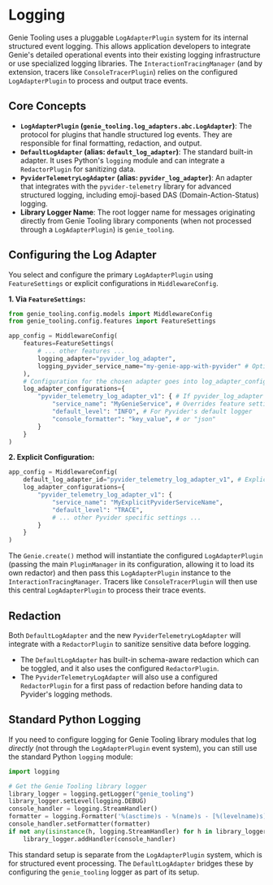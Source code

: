 # Logging

Genie Tooling uses a pluggable `LogAdapterPlugin` system for its internal structured event logging. This allows application developers to integrate Genie's detailed operational events into their existing logging infrastructure or use specialized logging libraries. The `InteractionTracingManager` (and by extension, tracers like `ConsoleTracerPlugin`) relies on the configured `LogAdapterPlugin` to process and output trace events.

## Core Concepts

*   **`LogAdapterPlugin` (`genie_tooling.log_adapters.abc.LogAdapter`)**: The protocol for plugins that handle structured log events. They are responsible for final formatting, redaction, and output.
*   **`DefaultLogAdapter` (alias: `default_log_adapter`)**: The standard built-in adapter. It uses Python's `logging` module and can integrate a `RedactorPlugin` for sanitizing data.
*   **`PyviderTelemetryLogAdapter` (alias: `pyvider_log_adapter`)**: An adapter that integrates with the `pyvider-telemetry` library for advanced structured logging, including emoji-based DAS (Domain-Action-Status) logging.
*   **Library Logger Name**: The root logger name for messages originating directly from Genie Tooling library components (when not processed through a `LogAdapterPlugin`) is `genie_tooling`.

## Configuring the Log Adapter

You select and configure the primary `LogAdapterPlugin` using `FeatureSettings` or explicit configurations in `MiddlewareConfig`.

**1. Via `FeatureSettings`:**

```python
from genie_tooling.config.models import MiddlewareConfig
from genie_tooling.config.features import FeatureSettings

app_config = MiddlewareConfig(
    features=FeatureSettings(
        # ... other features ...
        logging_adapter="pyvider_log_adapter",
        logging_pyvider_service_name="my-genie-app-with-pyvider" # Optional for Pyvider
    ),
    # Configuration for the chosen adapter goes into log_adapter_configurations
    log_adapter_configurations={
        "pyvider_telemetry_log_adapter_v1": { # If pyvider_log_adapter is chosen
            "service_name": "MyGenieService", # Overrides feature setting if both present
            "default_level": "INFO", # For Pyvider's default logger
            "console_formatter": "key_value", # or "json"
        }
    }
)
```

**2. Explicit Configuration:**

```python
app_config = MiddlewareConfig(
    default_log_adapter_id="pyvider_telemetry_log_adapter_v1", # Explicitly set
    log_adapter_configurations={
        "pyvider_telemetry_log_adapter_v1": {
            "service_name": "MyExplicitPyviderServiceName",
            "default_level": "TRACE",
            # ... other Pyvider specific settings ...
        }
    }
)
```

The `Genie.create()` method will instantiate the configured `LogAdapterPlugin` (passing the main `PluginManager` in its configuration, allowing it to load its own redactor) and then pass this `LogAdapterPlugin` instance to the `InteractionTracingManager`. Tracers like `ConsoleTracerPlugin` will then use this central `LogAdapterPlugin` to process their trace events.

## Redaction

Both `DefaultLogAdapter` and the new `PyviderTelemetryLogAdapter` will integrate with a `RedactorPlugin` to sanitize sensitive data before logging.
*   The `DefaultLogAdapter` has built-in schema-aware redaction which can be toggled, and it also uses the configured `RedactorPlugin`.
*   The `PyviderTelemetryLogAdapter` will also use a configured `RedactorPlugin` for a first pass of redaction before handing data to Pyvider's logging methods.

## Standard Python Logging

If you need to configure logging for Genie Tooling library modules that log *directly* (not through the `LogAdapterPlugin` event system), you can still use the standard Python `logging` module:

```python
import logging

# Get the Genie Tooling library logger
library_logger = logging.getLogger("genie_tooling")
library_logger.setLevel(logging.DEBUG) 
console_handler = logging.StreamHandler()
formatter = logging.Formatter('%(asctime)s - %(name)s - [%(levelname)s] - %(message)s (%(module)s:%(lineno)d)')
console_handler.setFormatter(formatter)
if not any(isinstance(h, logging.StreamHandler) for h in library_logger.handlers):
    library_logger.addHandler(console_handler)
```
This standard setup is separate from the `LogAdapterPlugin` system, which is for structured event processing. The `DefaultLogAdapter` bridges these by configuring the `genie_tooling` logger as part of its setup.
